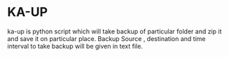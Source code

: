 # KA-UP
ka-up is python script which will take backup of particular folder and zip it and save it on particular place. Backup Source , destination  and time interval to take backup will be given in text file.
